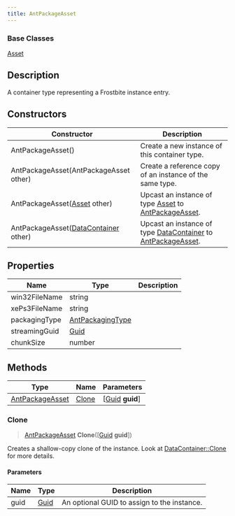 ```yaml
---
title: AntPackageAsset
---
```

### Base Classes

[Asset](/vext/ref/fb/asset/)

## Description

A container type representing a Frostbite instance entry.

## Constructors

| Constructor                                                                | Description                                                                                                           |
| -------------------------------------------------------------------------- | --------------------------------------------------------------------------------------------------------------------- |
| AntPackageAsset()                                                          | Create a new instance of this container type.                                                                         |
| AntPackageAsset(AntPackageAsset other)                                     | Create a reference copy of an instance of the same type.                                                              |
| AntPackageAsset([Asset](/vext/ref/fb/asset/) other)                                      | Upcast an instance of type [Asset](/vext/ref/fb/asset/) to [AntPackageAsset](/vext/ref/fb/antpackageasset/).                                      |
| AntPackageAsset([DataContainer](/vext/ref/shared/class/datacontainer) other) | Upcast an instance of type [DataContainer](/vext/ref/shared/class/datacontainer) to [AntPackageAsset](/vext/ref/fb/antpackageasset/). |

## Properties

| Name          | Type                                 | Description |
| ------------- | ------------------------------------ | ----------- |
| win32FileName | string                               |             |
| xePs3FileName | string                               |             |
| packagingType | [AntPackagingType](/vext/ref/fb/antpackagingtype/) |             |
| streamingGuid | [Guid](/vext/ref/shared/class/guid)    |             |
| chunkSize     | number                               |             |

## Methods

| Type                               | Name            | Parameters                                     |
| ---------------------------------- | --------------- | ---------------------------------------------- |
| [AntPackageAsset](/vext/ref/fb/antpackageasset/) | [Clone](#clone) | \[[Guid](/vext/ref/shared/class/guid) **guid**\] |

### Clone

> [AntPackageAsset](/vext/ref/fb/antpackageasset/) **Clone**(\[[Guid](/vext/ref/shared/class/guid) **guid**\])

Creates a shallow-copy clone of the instance. Look at [DataContainer::Clone](/vext/ref/shared/class/datacontainer#clone) for more details.

#### Parameters

| Name | Type         | Description                                 |
| ---- | ------------ | ------------------------------------------- |
| guid | [Guid](/vext/ref/shared/class/guid/) | An optional GUID to assign to the instance. |
